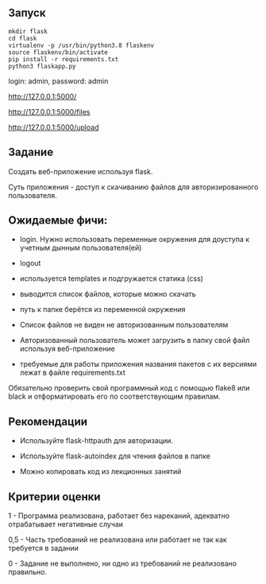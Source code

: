 ## Запуск
```
mkdir flask
cd flask
virtualenv -p /usr/bin/python3.8 flaskenv
source flaskenv/bin/activate
pip install -r requirements.txt
python3 flaskapp.py
```

login: admin, password: admin

http://127.0.0.1:5000/

http://127.0.0.1:5000/files

http://127.0.0.1:5000/upload

## Задание

Создать веб-приложение используя flask.

Суть приложения - доступ к скачиванию файлов для авторизированного пользователя.



## Ожидаемые фичи:

- login. Нужно использовать переменные окружения для доуступа к учетным дынным пользователя(ей)

- logout

- используется templates и подгружается статика (css)

- выводится список файлов, которые можно скачать

- путь к папке берётся из переменной окружения

- Список файлов не виден не авторизованным пользователям

- Авторизованный пользователь может загрузить в папку свой файл используя веб-приложение

- требуемые для работы приложения названия пакетов с их версиями лежат в файле requirements.txt

Обязательно проверить свой программный код с помощью flake8 или black и отформатировать его по соответствующим правилам.



## Рекомендации

- Используйте flask-httpauth для авторизации.

- Используйте flask-autoindex для чтения файлов в папке

- Можно копировать код из лекционных занятий



## Критерии оценки

1 - Программа реализована, работает без нареканий, адекватно отрабатывает негативные случаи

0,5 - Часть требований не реализована или работает не так как требуется в задании

0 - Задание не выполнено, ни одно из требований не реализовано правильно.
